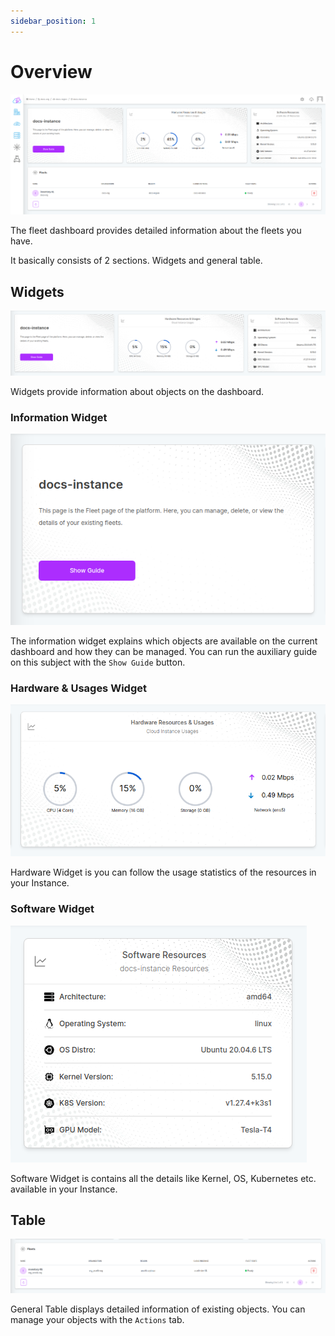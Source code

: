 ```yaml
---
sidebar_position: 1
---
```


# Overview

![The fleet dashboard provides detailed information about the fleets you have.](./img/fleet-dashboard.png)

The fleet dashboard provides detailed information about the fleets you have.

It basically consists of 2 sections. Widgets and general table.

## Widgets

![Fleet Dashboard Widgets](./img/fleet-widgets.png)

Widgets provide information about objects on the dashboard.

### Information Widget

![Fleet Dashboard Widgets](./img/fleet-info-widget.png)

The information widget explains which objects are available on the current dashboard and how they can be managed. You can run the auxiliary guide on this subject with the `Show Guide` button.

### Hardware & Usages Widget

![Fleet Dashboard Widgets](./img/fleet-hardware-widget.png)

Hardware Widget is you can follow the usage statistics of the resources in your Instance.

### Software Widget

![Fleet Dashboard Widgets](./img/fleet-software-widget.png)

Software Widget is contains all the details like Kernel, OS, Kubernetes etc. available in your Instance.

## Table

![Instance Table](./img/fleet-table.png)

General Table displays detailed information of existing objects. You can manage your objects with the `Actions` tab.
